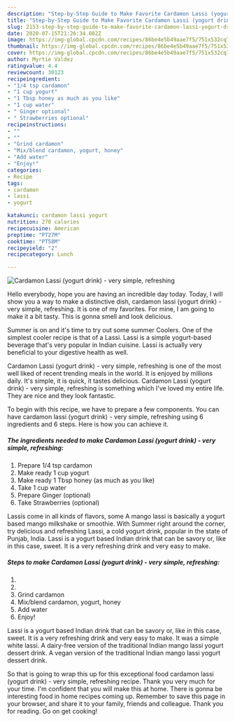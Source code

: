 ```yaml
---
description: "Step-by-Step Guide to Make Favorite Cardamon Lassi (yogurt drink) - very simple, refreshing"
title: "Step-by-Step Guide to Make Favorite Cardamon Lassi (yogurt drink) - very simple, refreshing"
slug: 2153-step-by-step-guide-to-make-favorite-cardamon-lassi-yogurt-drink-very-simple-refreshing
date: 2020-07-15T21:26:34.082Z
image: https://img-global.cpcdn.com/recipes/86be4e5b49aae7f5/751x532cq70/cardamon-lassi-yogurt-drink-very-simple-refreshing-recipe-main-photo.jpg
thumbnail: https://img-global.cpcdn.com/recipes/86be4e5b49aae7f5/751x532cq70/cardamon-lassi-yogurt-drink-very-simple-refreshing-recipe-main-photo.jpg
cover: https://img-global.cpcdn.com/recipes/86be4e5b49aae7f5/751x532cq70/cardamon-lassi-yogurt-drink-very-simple-refreshing-recipe-main-photo.jpg
author: Myrtie Valdez
ratingvalue: 4.4
reviewcount: 30123
recipeingredient:
- "1/4 tsp cardamon"
- "1 cup yogurt"
- "1 Tbsp honey as much as you like"
- "1 cup water"
- " Ginger optional"
- " Strawberries optional"
recipeinstructions:
- ""
- ""
- "Grind cardamon"
- "Mix/blend cardamon, yogurt, honey"
- "Add water"
- "Enjoy!"
categories:
- Recipe
tags:
- cardamon
- lassi
- yogurt

katakunci: cardamon lassi yogurt 
nutrition: 270 calories
recipecuisine: American
preptime: "PT27M"
cooktime: "PT58M"
recipeyield: "2"
recipecategory: Lunch

---
```



![Cardamon Lassi (yogurt drink) - very simple, refreshing](https://img-global.cpcdn.com/recipes/86be4e5b49aae7f5/751x532cq70/cardamon-lassi-yogurt-drink-very-simple-refreshing-recipe-main-photo.jpg)

Hello everybody, hope you are having an incredible day today. Today, I will show you a way to make a distinctive dish, cardamon lassi (yogurt drink) - very simple, refreshing. It is one of my favorites. For mine, I am going to make it a bit tasty. This is gonna smell and look delicious.

Summer is on and it&#39;s time to try out some summer Coolers. One of the simplest cooler recipe is that of a Lassi. Lassi is a simple yogurt-based beverage that&#39;s very popular in Indian cuisine. Lassi is actually very beneficial to your digestive health as well.

Cardamon Lassi (yogurt drink) - very simple, refreshing is one of the most well liked of recent trending meals in the world. It is enjoyed by millions daily. It's simple, it is quick, it tastes delicious. Cardamon Lassi (yogurt drink) - very simple, refreshing is something which I've loved my entire life. They are nice and they look fantastic.


To begin with this recipe, we have to prepare a few components. You can have cardamon lassi (yogurt drink) - very simple, refreshing using 6 ingredients and 6 steps. Here is how you can achieve it.

<!--inarticleads1-->

##### The ingredients needed to make Cardamon Lassi (yogurt drink) - very simple, refreshing:

1. Prepare 1/4 tsp cardamon
1. Make ready 1 cup yogurt
1. Make ready 1 Tbsp honey (as much as you like)
1. Take 1 cup water
1. Prepare  Ginger (optional)
1. Take  Strawberries (optional)


Lassis come in all kinds of flavors, some A mango lassi is basically a yogurt based mango milkshake or smoothie. With Summer right around the corner, try delicious and refreshing Lassi, a cold yogurt drink, popular in the state of Punjab, India. Lassi is a yogurt based Indian drink that can be savory or, like in this case, sweet. It is a very refreshing drink and very easy to make. 

<!--inarticleads2-->

##### Steps to make Cardamon Lassi (yogurt drink) - very simple, refreshing:

1. 
1. 
1. Grind cardamon
1. Mix/blend cardamon, yogurt, honey
1. Add water
1. Enjoy!


Lassi is a yogurt based Indian drink that can be savory or, like in this case, sweet. It is a very refreshing drink and very easy to make. It was a simple white lassi. A dairy-free version of the traditional Indian mango lassi yogurt dessert drink. A vegan version of the traditional Indian mango lassi yogurt dessert drink. 

So that is going to wrap this up for this exceptional food cardamon lassi (yogurt drink) - very simple, refreshing recipe. Thank you very much for your time. I'm confident that you will make this at home. There is gonna be interesting food in home recipes coming up. Remember to save this page in your browser, and share it to your family, friends and colleague. Thank you for reading. Go on get cooking!
